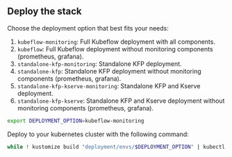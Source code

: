 ## Deploy the stack

Choose the deployment option that best fits your needs:
1. `kubeflow-monitoring`: Full Kubeflow deployment with all components.
2. `kubeflow`: Full Kubeflow deployment without monitoring components (prometheus, grafana).
3. `standalone-kfp-monitoring`: Standalone KFP deployment.
4. `standalone-kfp`: Standalone KFP deployment without monitoring components (prometheus, grafana).
5. `standalone-kfp-kserve-monitoring`: Standalone KFP and Kserve deployment.
6. `standalone-kfp-kserve`: Standalone KFP and Kserve deployment without monitoring components (prometheus, grafana).

```bash
export DEPLOYMENT_OPTION=kubeflow-monitoring
```

Deploy to your kubernetes cluster with the following command:

```bash
while ! kustomize build "deployment/envs/$DEPLOYMENT_OPTION" | kubectl apply -f -; do echo "Retrying to apply resources"; sleep 10; done
```